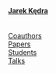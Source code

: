 <html>
<head>
<meta http-equiv="Content-Type" content="text/html; charset=UTF-8">


<link rel="stylesheet" type="text/css" href="global.css" media="screen">
</head>


<body style="background-image:url('/HTML/ja-monk.jpg');
background-repeat:no-repeat;
background-position:120px -50px">

<b>
<a href="http://www.abdn.ac.uk/ncs/profiles/kedra">
Jarek Kędra</a>
</b>
<br><br>
<br>

<a href="/HTML/coauthors.html">
Coauthors</a>
<br>
<a href="/HTML/papers.html">
Papers</a>
<br>
<a href="/HTML/students.html">
Students</a>
<br>
<a href="/HTML/talks.html">
Talks</a>
<br>
<!--
<a href="/HTML/teaching/geometry/">
Teaching</a>
>

<br>
<br>
<br>
<br>
<a href="http://www.abdn.ac.uk/ncs/departments/mathematics/index.php">
Department of Mathematics</a><br>
<a href="http://www.abdn.ac.uk">
University of Aberdeen</a><br>
Fraser Noble Building<br>
<a href="http://sco.wikipedia.org/wiki/Aberdeen">
Aberdeen </a>AB24 3UE<br>
<a href="http://sco.wikipedia.org/wiki/Scotland">
Scotland</a>
<br>
<br>
kedra&#9760;abdn.ac.uk

<br>
<br>
<br>
<br>


</body>
</html>
